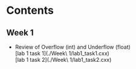 Contents
========
## Week 1
* Review of Overflow (int) and Underflow (float)  
[lab 1 task 1](./Week\ 1/lab1_task1.cxx)  
[lab 1 task 2](./Week\ 1/lab1_task2.cxx)  